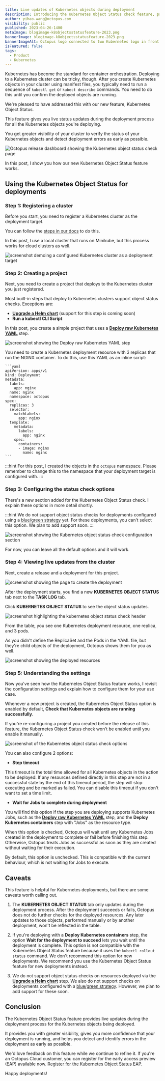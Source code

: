 ```yaml
---
title: Live updates of Kubernetes objects during deployment
description: Introducing the Kubernetes Object Status check feature, providing a live update of Kubernetes objects during deployment.
author: yihao.wang@octopus.com
visibility: public
published: 2023-04-26-1400
metaImage: blogimage-k8objectsstatusfeature-2023.png
bannerImage: blogimage-k8objectsstatusfeature-2023.png
bannerImageAlt: Octopus logo connected to two Kubernetes logo in front of a stylized Octopus dashboard
isFeatured: false
tags: 
  - Product
  - Kubernetes
---
```


Kubernetes has become the standard for container orchestration. Deploying to a Kubernetes cluster can be tricky, though. After you create Kubernetes objects in your cluster using manifest files, you typically need to run a sequence of `kubectl get` or `kubect describe` commands. You need to do this until you confirm the deployed objects are running.

We're pleased to have addressed this with our new feature, Kubernetes Object Status.

This feature gives you live status updates during the deployment process for all the Kubernetes objects you're deploying.

You get greater visibility of your cluster to verify the status of your Kubernetes objects and detect deployment errors as early as possible.

![Octopus release dashboard showing the Kubernetes object status check page](status-check-page.png)

In this post, I show you how our new Kubernetes Object Status feature works.

## Using the Kubernetes Object Status for deployments

### Step 1: Registering a cluster

Before you start, you need to register a Kubernetes cluster as the deployment target. 

You can follow the [steps in our docs](https://octopus.com/docs/infrastructure/deployment-targets/kubernetes-target) to do this.

In this post, I use a local cluster that runs on Minikube, but this process works for cloud clusters as well.

![screenshot demoing a configured Kubernetes cluster as a deployment target](cluster-configuration.png)

### Step 2: Creating a project

Next, you need to create a project that deploys to the Kubernetes cluster you just registered.

Most built-in steps that deploy to Kubernetes clusters support object status checks. Exceptions are: 

- **[Upgrade a Helm chart](https://octopus.com/docs/deployments/kubernetes/helm-update)** (support for this step is coming soon) 
- **Run a kubectl CLI Script**

In this post, you create a simple project that uses a **[Deploy raw Kubernetes YAML](https://octopus.com/docs/deployments/kubernetes#raw-yaml-step)** step.

![screenshot showing the Deploy raw Kubernetes YAML step](raw-yaml-step.png)

You need to create a Kubernetes deployment resource with 3 replicas that run the NGINX container. To do this, use this YAML as an inline script:

    ```yaml
    apiVersion: apps/v1
    kind: Deployment
    metadata:
      labels:
        app: nginx
      name: nginx
      namespace: octopus
    spec:
      replicas: 3
      selector:
        matchLabels:
          app: nginx
      template:
        metadata:
          labels:
            app: nginx
        spec:
          containers:
          - image: nginx
            name: nginx
    ```
    
:::hint 
For this post, I created the objects in the `octopus` namespace. Please remember to change this to the namespace that your deployment target is configured with.
:::

### Step 3: Configuring the status check options

There's a new section added for the Kubernetes Object Status check. I explain these options in more detail shortly.

:::hint We do not support object status checks for deployments configured using a [blue/green strategy](https://octopus.com/docs/deployments/kubernetes/deploy-container#bluegreen-deployment-strategy) yet. For these deployments, you can't select this option. We plan to add support soon. :::

![screenshot showing the Kubernetes object status check configuration section](kubernetes-object-status-check-configuration.png)

For now, you can leave all the default options and it will work.

### Step 4: Viewing live updates from the cluster

Next, create a release and a deployment for this project.

![screenshot showing the page to create the deployment](create-deployment.png)

After the deployment starts, you find a new **KUBERNETES OBJECT STATUS** tab next to the **TASK LOG** tab.

Click **KUBERNETES OBJECT STATUS** to see the object status updates.

![screenshot highlighting the kubernetes object status check header](object-status-tab.png)

From the table, you see one Kubernetes deployment resource, one replica, and 3 pods.

As you didn't define the ReplicaSet and the Pods in the YAML file, but they're child objects of the deployment, Octopus shows them for you as well.

![screenshot showing the deployed resources](resources-table.png)

### Step 5: Understanding the settings

Now you've seen how the Kubernetes Object Status feature works, I revisit the configuration settings and explain how to configure them for your use case.

Whenever a new project is created, the Kubernetes Object Status option is enabled by default, **Check that Kubernetes objects are running successfully**.

If you're re-configuring a project you created before the release of this feature, the Kubernetes Object Status check won't be enabled until you enable it manually.

![screenshot of the Kubernetes object status check options](kubernetes-object-status-check-options.png)

You can also configure 2 options:

- **Step timeout**

This timeout is the total time allowed for all Kubernetes objects in the action to be deployed. If any resources defined directly in this step are not in a successful state by the end of this timeout period, the step will stop executing and be marked as failed. You can disable this timeout if you don't want to set a time limit.

- **Wait for Jobs to complete during deployment**

You will find this option if the step you are deploying supports Kubernetes Jobs, such as the **[Deploy raw Kubernetes YAML](https://octopus.com/docs/deployments/kubernetes#raw-yaml-step)** step, and the **Deploy Kubernetes containers** step with "Jobs" as the resource type.

When this option is checked, Octopus will wait until any Kubernetes Jobs created in the deployment to complete or fail before finishing this step. Otherwise, Octopus treats Jobs as successful as soon as they are created without waiting for their execution.

By default, this option is unchecked. This is compatible with the current behaviour, which is not waiting for Jobs to execute.

## Caveats

This feature is helpful for Kubernetes deployments, but there are some caveats worth calling out.

1. The **KUBERNETES OBJECT STATUS** tab only updates during the deployment process.
After the deployment succeeds or fails, Octopus does not do further checks for the deployed resources. Any later updates to those objects, performed manually or by another deployment, won't be reflected in the table.

1. If you're deploying with a **Deploy Kubernetes containers** step, the option **Wait for the deployment to succeed** lets you wait until the deployment is complete. This option is not compatible with the Kubernetes Object Status feature because it uses the `kubectl rollout status` command. We don't recommend this option for new deployments. We recommend you use the Kubernetes Object Status feature for new deployments instead.

1. We do not support object status checks on resources deployed via the **[Upgrade a Helm chart](https://octopus.com/docs/deployments/kubernetes/helm-update)** step. We also do not support checks on deployments configured with a [blue/green strategy](https://octopus.com/docs/deployments/kubernetes/deploy-container#bluegreen-deployment-strategy). However, we plan to add support for these soon.

## Conclusion

The Kubernetes Object Status feature provides live updates during the deployment process for the Kubernetes objects being deployed.

It provides you with greater visibility, gives you more confidence that your deployment is running, and helps you detect and identify errors in the deployment as early as possible.

We'd love feedback on this feature while we continue to refine it. If you're an Octopus Cloud customer, you can register for the early access preview (EAP) available now. [Register for the Kubernetes Object Status EAP](https://oc.to/EAP).

Happy deployments!
